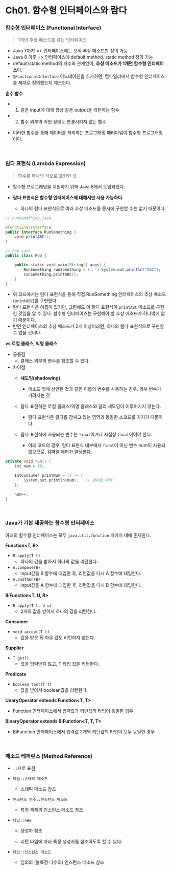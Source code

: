 # Ch01. 함수형 인터페이스와 람다



### 함수형 인터페이스 (Functional Interface)

> 1개의 추상 메소드를 갖는 인터페이스

- Java 7까지 => 인터페이스에는 오직 추상 메소드만 정의 가능
- Java 8 이후 => 인터페이스에 default method, static method 정의 가능
- default/static method의 개수와 관계없이, **추상 메소드가 1개면  함수형 인터페이스**다.
- `@FunctionalInterface` 어노테이션을 추가하면, 컴파일러에서 함수형 인터페이스를 제대로 정의했는지 체크한다.



**순수 함수**

- 1. 같은 input에 대해 항상 같은 output을 리턴하는 함수

- 2. 함수 외부의 어떤 상태도 변경시키지 않는 함수

- 이러한 함수를 통해 데이터를 처리하는 프로그래밍 패러다임이 함수형 프로그래밍이다.

<br>

### 람다 표현식 (Lambda Expression)

> 함수를 하나의 식으로 표현한 것

- 함수형 프로그래밍을 지원하기 위해 Java 8에서 도입되었다.

- **람다 표현식은 함수형 인터페이스에 대해서만 사용 가능하다.**
  - 하나의 람다 표현식으로 여러 추상 메소드를 동시에 구현할 수는 없기 때문이다.

```java
// RunSomething.java

@FunctionalInterface
public interface RunSomething {
    void printABC();
}
```

```java
// Foo.java
public class Foo {

    public static void main(String[] args) {
        RunSomething runSomething = () -> System.out.println("ABC");
        runSomething.printABC();
    }
}
```

- 위 코드에서는 람다 표현식을 통해 직접 RunSomething 인터페이스의 추상 메소드(`printABC`)를 구현했다. 
- 람다 표현식은 이름이 없지만, 그럼에도 이 람다 표현식이 `printABC` 메소드를 구현한 것임을 알 수 있다. 함수형 인터페이스는 구현해야 할 추상 메소드가 하나밖에 없기 때문이다. 
- 반면 인터페이스의 추상 메소드가 2개 이상이라면, 하나의 람다 표현식으로 구현할 수 없을 것이다. 



**vs 로컬 클래스, 익명 클래스**

- 공통점
  - 클래스 외부의 변수를 참조할 수 있다.
- 차이점
  - **섀도잉(shadowing)**
    - 메소드 밖에 선언된 것과 같은 이름의 변수를 사용하는 경우, 외부 변수가 가려지는 것
  
  - 람다 표현식은 로컬 클래스/익명 클래스와 달리 섀도잉이 이루어지지 않는다.
    - 람다 표현식은 람다를 감싸고 있는 영역과 동일한 스코프를 가지기 때문이다.
  - 람다 표현식에 사용되는 변수는 `final`이거나 사실상 `final`이어야 한다.
    - 아래 코드의 경우, 람다 표현식 내부에서 `final`이 아닌 변수 num이 사용되었으므로, 컴파일 에러가 발생한다.
  

```java
private void run() {
    int num = 10;

    IntConsumer printNum = () -> {
        System.out.println(num);   // 컴파일 에러!
    };

    num++; 
}
```

<br>

### Java가 기본 제공하는 함수형 인터페이스

아래의 함수형 인터페이스는 모두 `java.util.function` 패키지 내에 존재한다.



**Function<T, R>**

- `R apply(T t)`
  - 하나의 값을 받아서 하나의 값을 리턴한다.
- `A.compose(B)`
  - input값을 B 함수에 대입한 후, 리턴값을 다시 A 함수에 대입한다.
- `A.andThen(B)`
  - input값을 A 함수에 대입한 후, 리턴값을 다시 B 함수에 대입한다.



**BiFunction<T, U, R>**

- `R apply(T t, U u)`
  - 2개의 값을 받아서 하나의 값을 리턴한다.



**Consumer<T>**

- `void accept(T t)`
  - 값을 받은 뒤 아무 값도 리턴하지 않는다.



**Supplier<T>**

- `T get()`
  - 값을 입력받지 않고, T 타입 값을 리턴한다.



**Predicate<T>**

- `boolean test(T t)`
  - 값을 받아서 boolean값을 리턴한다.



**UnaryOperator<T> extends Function<T, T>**

- Function 인터페이스에서 입력값과 리턴값의 타입이 동일한 경우



**BinaryOperator<T> extends BiFunction<T, T, T>**

- BiFunction 인터페이스에서 입력값 2개와 리턴값의 타입이 모두 동일한 경우

<br>

### 메소드 레퍼런스 (Method Reference)

- `::`으로 표현

- `타입::스태틱 메소드`

  - 스태틱 메소드 참조

- `인스턴스 변수::인스턴스 메소드`

  - 특정 객체의 인스턴스 메소드 참조

- `타입::new`

  - 생성자 참조

  - 리턴 타입에 따라 특정 생성자를 참조하도록 할 수 있다.

- `타입::인스턴스 메소드`

  - 임의의 (불특정 다수의) 인스턴스 메소드 참조